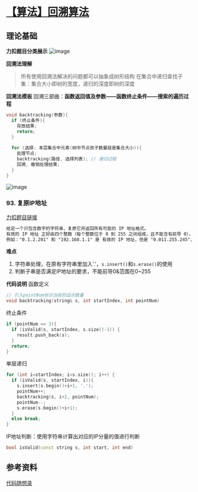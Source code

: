 # [【算法】回溯算法](https://github.com/dingyue772/gitBlog/issues/2)

## 理论基础
**力扣题目分类展示**
![image](https://github.com/dingyue772/gitBlog/assets/90541495/07aa358a-4d9c-4858-8ade-9f8e02bd0657)

**回溯法理解**
> 所有使用回溯法解决的问题都可以抽象成树形结构
在集合中递归查找子集：集合大小即树的宽度，递归的深度即树的深度

**回溯法模板**
回溯三部曲：**函数返回值及参数——函数终止条件——搜索的遍历过程**
```C++
void backtracking(参数){
  if (终止条件){
    存放结果;
    return;
  }
  
  for (选择: 本层集合中元素(树中节点孩子数量就是集合大小)){
    处理节点;
    backtracking(路径, 选择列表); // 递归过程
    回溯, 撤销处理结果;
  }
}
```
![image](https://github.com/dingyue772/gitBlog/assets/90541495/35094e9d-d9d6-4fb9-9231-d58d5ec79720)

### 93. 复原IP地址
[力扣题目链接](https://leetcode.cn/problems/restore-ip-addresses/)
```txt
给定一个只包含数字的字符串，复原它并返回所有可能的 IP 地址格式。
有效的 IP 地址 正好由四个整数（每个整数位于 0 到 255 之间组成，且不能含有前导 0），整数之间用 '.' 分隔。
例如："0.1.2.201" 和 "192.168.1.1" 是 有效的 IP 地址，但是 "0.011.255.245"、"192.168.1.312" 和 "192.168@1.1" 是 无效的 IP 地址。
```
**难点**
1. 字符串处理，在原有字符串里加入'.'，`s.insert()`和`s.erase()`的使用
2. 判断子串是否满足IP地址的要求，不能前导0&范围在0~255

**代码说明**
函数定义
```C++
// 引入pointNum标识当前的逗点数量
void backtracking(string& s, int startIndex, int pointNum)
```
终止条件
```C++
if (pointNum == 3){
  if (isValid(s, startIndex, s.size()-1)) {
    result.push_back(s);
  }
  return;
}
```
单层递归
```C++
for (int i=startIndex; i<s.size(); i++) {
  if (isValid(s, startIndex, i)){
    s.insert(s.begin()+i+1, '.');
    pointNum++;
    backtracking(s, i+2, pointNum);
    pointNum--;
    s.erase(s.begin()+i+1);
  }
  else break;
}
```
IP地址判断：使用字符串计算出对应的IP分量的值进行判断
```C++
bool isValid(const string s, int start, int end)
```
## 参考资料
[代码随想录](https://programmercarl.com/)

